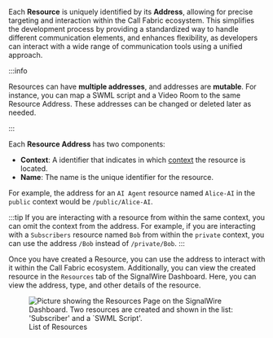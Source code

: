 Each **Resource** is uniquely identified by its **Address**, allowing for precise targeting and interaction within the Call Fabric ecosystem.
This simplifies the development process by providing a standardized way to handle different communication elements, and
enhances flexibility, as developers can interact with a wide range of communication tools using a unified approach.

:::info

Resources can have **multiple addresses**, and addresses are **mutable**.
For instance, you can map a SWML script and a Video Room to the same Resource Address.
These addresses can be changed or deleted later as needed.

:::

Each **Resource Address** has two components:

- **Context**: A identifier that indicates in which [context](#contexts) the resource is located.
- **Name**: The name is the unique identifier for the resource.

For example, the address for an `AI Agent` resource named `Alice-AI` in the `public` context would be `/public/Alice-AI`.


:::tip
If you are  interacting with a resource from within the same context, you can omit the context from the address.
For example, if you are interacting with a `Subscribers` resource named `Bob` from within the `private` context, 
you can use the address `/Bob` instead of `/private/Bob`.
:::

Once you have created a Resource, you can use the address to interact with it within the Call Fabric ecosystem.
Additionally, you can view the created resource in the `Resources` tab of the SignalWire Dashboard.
Here, you can view the address, type, and other details of the resource.

<figure>
  <img src={require("/docs/_common/call-fabric/created-resources.webp").default} alt="Picture showing the Resources Page on the SignalWire Dashboard. Two resources are created and shown in the list: 'Subscriber' and a `SWML Script'." />
  <figcaption>List of Resources</figcaption>
</figure>
